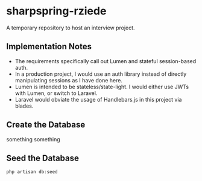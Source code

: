 # sharpspring-rziede

A temporary repository to host an interview project.

## Implementation Notes
* The requirements specifically call out Lumen and stateful session-based auth.
* In a production project, I would use an auth library instead of directly manipulating sessions as I have done here.
* Lumen is intended to be stateless/state-light. I would either use JWTs with Lumen, or switch to Laravel.
* Laravel would obviate the usage of Handlebars.js in this project via blades.

## Create the Database 
something something

## Seed the Database 
`php artisan db:seed`
